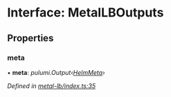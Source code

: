 
# Interface: MetalLBOutputs

## Properties

###  meta

• **meta**: *pulumi.Output‹[HelmMeta](_abstractions_index_.helmmeta.md)›*

*Defined in [metal-lb/index.ts:35](https://github.com/Place1/kloudlib/blob/27a9d16/packages/metal-lb/index.ts#L35)*
